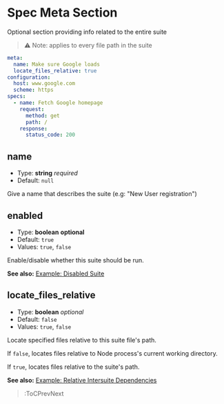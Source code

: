 # Spec Meta Section

Optional section providing info related to the entire suite

> ⚠️ Note: applies to every file path in the suite

```yaml | example-spec.yml
meta:
  name: Make sure Google loads
  locate_files_relative: true
configuration:
  host: www.google.com
  scheme: https
specs:
  - name: Fetch Google homepage
    request:
      method: get
      path: /
    response:
      status_code: 200
```

## name

- Type: **string** _required_
- Default: `null`

Give a name that describes the suite (e.g: "New User registration")

## enabled

- Type: **boolean** __optional__
- Default: `true`
- Values: `true`, `false`

Enable/disable whether this suite should be run.

**See also:** [Example: Disabled Suite](https://github.com/blossomfinance/rest-ez/blob/master/test/cli/src/suites/disabledsuite.suite.yml)

## locate_files_relative

- Type: **boolean** _optional_
- Default: `false`
- Values: `true`, `false`

Locate specified files relative to this suite file's path.

If `false`, locates files relative to Node process's current working directory.

If `true`, locates files relative to the suite's path.

**See also:** [Example: Relative Intersuite Dependencies](https://github.com/blossomfinance/rest-ez/blob/3f7b2f4fe69e77b4faaeefcf20ec0aa98863af51/test/cli/src/suites/suitedependencies/relative.intersuite.dep.suite.yml)

> :ToCPrevNext